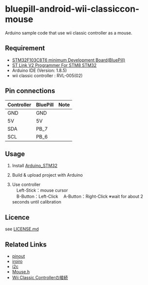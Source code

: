 # bluepill-android-wii-classiccon-mouse

Arduino sample code that use wii classic controller as a mouse.

## Requirement

- [STM32F103C8T6 minimum Development Board(BluePill)](https://www.aitendo.com/product/13348)
- [ST Link V2 Programmer For STM8 STM32](https://www.aitendo.com/product/16082)
- Arduino IDE (Version: 1.8.5)
- wii classic controller : RVL-005(02)

##  Pin connections

|Controller  |BluePill  |Note  |
|---|---|---|
|GND  | GND ||
|5V  | 5V ||
|SDA  | PB_7 ||
|SCL  | PB_6 ||

## Usage 

1. Install [Arduino_STM32](https://github.com/rogerclarkmelbourne/Arduino_STM32/wiki/Installation)

1. Build & upload project with Arduino

1. Use controller  
　Left-Stick：mouse cursor  
　B-Button：Left-Click 
　A-Button：Right-Click 
     ※wait for about 2 seconds until calibration

## Licence

   see [LICENSE.md](./LICENSE.md) 

## Related Links
* [pinout](https://ht-deko.com/arduino/pic/stm32_pinout_01.png)
* [iroiro](http://www.mf.ccnw.ne.jp/kamehouse102/STM32F103.html)
* [i2c](https://www.electronicshub.org/how-to-use-i2c-in-stm32f103c8t6/)
* [Mouse.h](https://github.com/arduino-libraries/Mouse/blob/master/src/Mouse.h)
* [Wii Classic Controllerの接続](http://try3dcg.world.coocan.jp/note/i2c/wiicontroller.html)
